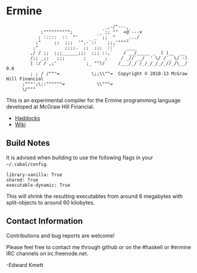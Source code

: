 Ermine
======

                                         _,-/"---,
                 ;"""""""""";          _`;; ""  «@`---v
                ; :::::  ::  "'      _` ;;  "    _.../
               ;"     ;;  ;;;  '",-`::    ;;,'""""
              ;"          ;;;;.  ;;  ;;;  ::`    ____
             ,/ / ;;  ;;;______;;;  ;;; ::,`    / __/_____ _  ( )__  __
             /;; _;;   ;;;       ;       ;     / _//`__/  ' \/ /`_ \/ -)
             | :/ / ,;'           ;_ "")/     /___/_/ /_/_/_/_/_//_/\__/ 0.6
             ; ; / /"""=            \;;\\""=  Copyright © 2010-13 McGraw Hill Financial
          ;"""';\::""""""=            \\"""=
          \/"""


This is an experimental compiler for the Ermine programming language developed at McGraw Hill Financial.

* [Haddocks](http://ermine-language.github.com/ermine)
* [Wiki](http://github.com/ermine-language/ermine/wiki)

Build Notes
-----------

It is advised when building to use the following flags in your `~/.cabal/config`.

```
library-vanilla: True
shared: True
executable-dynamic: True
```

This will shrink the resulting executables from around 6 megabytes with split-objects to around 60 kilobytes.

Contact Information
-------------------

Contributions and bug reports are welcome!

Please feel free to contact me through github or on the #haskell or #ermine IRC channels on irc.freenode.net.

-Edward Kmett
